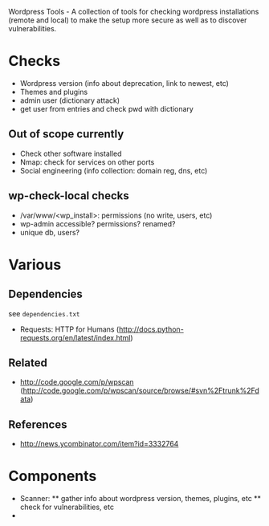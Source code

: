 Wordpress Tools - A collection of tools for checking wordpress installations (remote and local)
to make the setup more secure as well as to discover vulnerabilities.

Checks
======
* Wordpress version (info about deprecation, link to newest, etc)
* Themes and plugins
* admin user (dictionary attack)
* get user from entries and check pwd with dictionary


Out of scope currently
----------------------
* Check other software installed
* Nmap: check for services on other ports
* Social engineering (info collection: domain reg, dns, etc)


wp-check-local checks
---------------------
* /var/www/<wp_install>: permissions (no write, users, etc)
* wp-admin accessible? permissions? renamed?
* unique db, users?


Various
=======

Dependencies
------------
see `dependencies.txt`

* Requests: HTTP for Humans (http://docs.python-requests.org/en/latest/index.html)



Related
-------
* http://code.google.com/p/wpscan (http://code.google.com/p/wpscan/source/browse/#svn%2Ftrunk%2Fdata)



References
----------
* http://news.ycombinator.com/item?id=3332764














Components
==========
* Scanner: 
** gather info about wordpress version, themes, plugins, etc
** check for vulnerabilities, etc
* 
